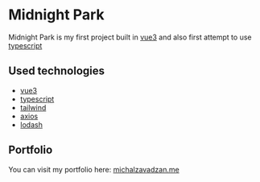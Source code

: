 # Midnight Park

Midnight Park is my first project built in [vue3] and also first attempt to use [typescript]

## Used technologies

- [vue3]
- [typescript]
- [tailwind]
- [axios]
- [lodash]

## Portfolio

You can visit my portfolio here: [michalzavadzan.me]

[vue3]: https://vuejs.org/
[typescript]: https://www.typescriptlang.org/
[tailwind]: https://tailwindcss.com/
[axios]: https://github.com/axios/axios
[lodash]: https://lodash.com/
[rawg]: https://rawg.io/
[michalzavadzan.me]: https://michalzavadzan.me
